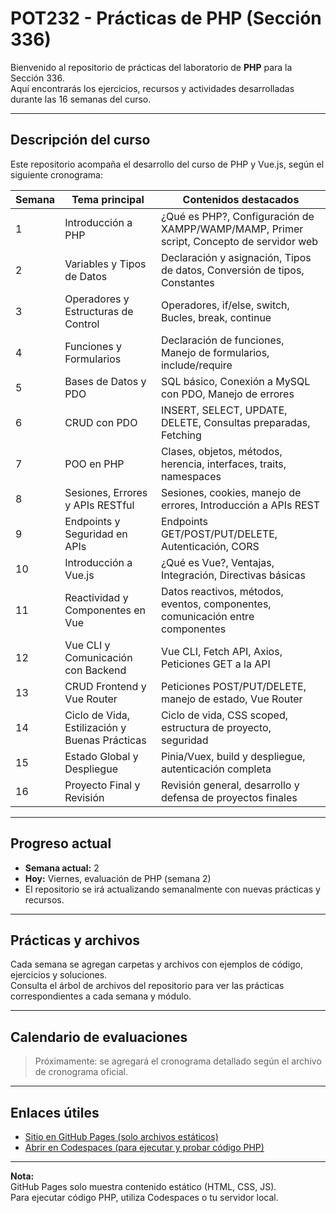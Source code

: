 # POT232 - Prácticas de PHP (Sección 336)

Bienvenido al repositorio de prácticas del laboratorio de **PHP** para la Sección 336.  
Aquí encontrarás los ejercicios, recursos y actividades desarrolladas durante las 16 semanas del curso.

---

## Descripción del curso

Este repositorio acompaña el desarrollo del curso de PHP y Vue.js, según el siguiente cronograma:

| Semana | Tema principal                                        | Contenidos destacados                                                                           |
|--------|-------------------------------------------------------|-------------------------------------------------------------------------------------------------|
| 1      | Introducción a PHP                                    | ¿Qué es PHP?, Configuración de XAMPP/WAMP/MAMP, Primer script, Concepto de servidor web         |
| 2      | Variables y Tipos de Datos                            | Declaración y asignación, Tipos de datos, Conversión de tipos, Constantes                       |
| 3      | Operadores y Estructuras de Control                   | Operadores, if/else, switch, Bucles, break, continue                                            |
| 4      | Funciones y Formularios                               | Declaración de funciones, Manejo de formularios, include/require                                |
| 5      | Bases de Datos y PDO                                  | SQL básico, Conexión a MySQL con PDO, Manejo de errores                                         |
| 6      | CRUD con PDO                                          | INSERT, SELECT, UPDATE, DELETE, Consultas preparadas, Fetching                                  |
| 7      | POO en PHP                                            | Clases, objetos, métodos, herencia, interfaces, traits, namespaces                              |
| 8      | Sesiones, Errores y APIs RESTful                      | Sesiones, cookies, manejo de errores, Introducción a APIs REST                                  |
| 9      | Endpoints y Seguridad en APIs                         | Endpoints GET/POST/PUT/DELETE, Autenticación, CORS                                              |
| 10     | Introducción a Vue.js                                 | ¿Qué es Vue?, Ventajas, Integración, Directivas básicas                                         |
| 11     | Reactividad y Componentes en Vue                      | Datos reactivos, métodos, eventos, componentes, comunicación entre componentes                  |
| 12     | Vue CLI y Comunicación con Backend                    | Vue CLI, Fetch API, Axios, Peticiones GET a la API                                              |
| 13     | CRUD Frontend y Vue Router                            | Peticiones POST/PUT/DELETE, manejo de estado, Vue Router                                        |
| 14     | Ciclo de Vida, Estilización y Buenas Prácticas        | Ciclo de vida, CSS scoped, estructura de proyecto, seguridad                                    |
| 15     | Estado Global y Despliegue                            | Pinia/Vuex, build y despliegue, autenticación completa                                          |
| 16     | Proyecto Final y Revisión                             | Revisión general, desarrollo y defensa de proyectos finales                                     |

---

## Progreso actual

- **Semana actual:** 2
- **Hoy:** Viernes, evaluación de PHP (semana 2)
- El repositorio se irá actualizando semanalmente con nuevas prácticas y recursos.

---

## Prácticas y archivos

Cada semana se agregan carpetas y archivos con ejemplos de código, ejercicios y soluciones.  
Consulta el árbol de archivos del repositorio para ver las prácticas correspondientes a cada semana y módulo.

---

## Calendario de evaluaciones

> Próximamente: se agregará el cronograma detallado según el archivo de cronograma oficial.

---

## Enlaces útiles

- [Sitio en GitHub Pages (solo archivos estáticos)](https://danielvgz.github.io/POT232_LAB-M_PRACTICAS_PHP/)
- [Abrir en Codespaces (para ejecutar y probar código PHP)](https://ideal-computing-machine-pj9rp9jp466rf6rvq.github.dev/)

---

**Nota:**  
GitHub Pages solo muestra contenido estático (HTML, CSS, JS).  
Para ejecutar código PHP, utiliza Codespaces o tu servidor local.
